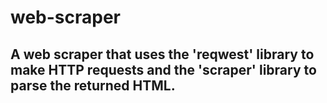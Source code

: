 # web-scraper
## A web scraper that uses the 'reqwest' library to make HTTP requests and the 'scraper' library to parse the returned HTML.
